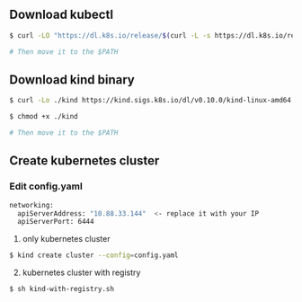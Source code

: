 ## Download kubectl

```bash
$ curl -LO "https://dl.k8s.io/release/$(curl -L -s https://dl.k8s.io/release/stable.txt)/bin/linux/amd64/kubectl"

# Then move it to the $PATH
```

## Download kind binary
```bash
$ curl -Lo ./kind https://kind.sigs.k8s.io/dl/v0.10.0/kind-linux-amd64

$ chmod +x ./kind

# Then move it to the $PATH
```

## Create kubernetes cluster
### Edit config.yaml
```bash
networking:
  apiServerAddress: "10.88.33.144"  <- replace it with your IP
  apiServerPort: 6444
```

1. only kubernetes cluster
```bash
$ kind create cluster --config=config.yaml
```

2. kubernetes cluster with registry
```bash
$ sh kind-with-registry.sh
```